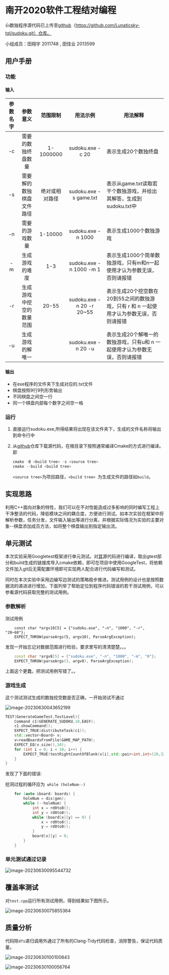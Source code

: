 # 南开2020软件工程结对编程

:thumbsup:数独程序源代码已上传至[github](https://github.com/Lunaticsky-tql/sudoku.git)（https://github.com/Lunaticsky-tql/sudoku.git）仓库。

小组成员：田翔宇 2011748 , 田佳业 2013599 

## 用户手册

### 功能

#### 输入

| 参数名字 |         参数意义         |    范围限制    |         用法示例          | 用法解释                                                     |
| :------: | :----------------------: | :------------: | :-----------------------: | ------------------------------------------------------------ |
|    -c    |    需要的数独终盘数量    |   1-1000000    |     sudoku.exe -c 20      | 表示生成20个数独终盘                                         |
|    -s    | 需要解的数独棋盘文件路径 | 绝对或相对路径 |  sudoku.exe -s game.txt   | 表示从game.txt读取若干个数独游戏，并给出其解答，生成到sudoku.txt中 |
|    -n    |      需要的游戏数量      |    1-10000     |    sudoku.exe -n 1000     | 表示生成1000个数独游戏                                       |
|    -m    |      生成游戏的难度      |      1-3       |  sudoku.exe -n 1000 -m 1  | 表示生成1000个简单数独游戏，只有m和n一起使用才认为参数无误，否则请报错 |
|    -r    | 生成游戏中挖空的数量范围 |     20-55      | sudoku.exe -n 20 -r 20~55 | 表示生成20个挖空数在20到55之间的数独游戏，只有 r 和 n 一起使用才认为参数无误，否则请报错 |
|    -u    |     生成游戏的解唯一     |                |    sudoku.exe -n 20 -u    | 表示生成20个解唯一的数独游戏，只有u和 n 一起使用才认为参数无误，否则请报错 |

#### 输出

- 在exe程序的文件夹下生成对应的.txt文件
- 棋盘按照9行9列形势输出
- 不同棋盘之间空一行
- 同一个棋盘内部每个数字之间空一格

### 运行

1. 直接运行sudoku.exe,所得结果将出现在该文件夹下，生成的文件名称将输出到命令行中

2. 从[github](https://github.com/Lunaticsky-tql/sudoku.git)仓库下载源代码，在根目录下按照通常编译Cmake的方式进行编译。即

   ```c++
   cmake -B <build tree> -s <source tree>
   cmake --build <build tree>
   ```

   `<source tree>`为项目路径，`<build tree> `为生成文件的路径如`build`。

## 实现思路

利用C++面向对象的特性，我们可以在不对性能造成过多影响的同时编写工程上干净整洁的代码，降低模块之间的耦合度，方便进行测试。如本次实验在框架中将解析参数，任务分发，文件输入输出等进行分离，并根据实际情况为实验的主要对象--棋盘添加成员方法，如将整个棋盘输出到指定输出流。

## 单元测试

本次实验采用Googletest框架进行单元测试。对[其](https://github.com/google/googletest)源代码进行编译，取出gtest部分和build生成的链接库导入cmake依赖，即可在项目中使用GoogleTest，将依赖文件加入git后无需配置环境即可实现两人配合进行代码编写和测试。

同时在本次实验中采用边编写边测试的策略稳步推进。测试用例的设计也是按照数据流的递进进行增加，下面列举了帮助定位到程序代码错误的若干测试用例，可以参看源代码获取完整的测试用例。

### 参数解析

测试用例

```
    const char *argv10[5] = {"sudoku.exe", "-n", "1000", "-r", "20~60"};
    EXPECT_THROW(parseArgs(5, argv10), ParseArgException);
```

发现一开始忘记对数据范围进行检验，要求里写的清清楚楚。。。

```c++
    const char *argv8[5] = {"sudoku.exe", "-n", "1000", "-m", "0"};
    EXPECT_THROW(parseArgs(3, argv8), ParseArgException);
```

上面这个更蠢，把测试用例写错了。。

### 游戏生成

这个测试测试生成的数独挖空数是否正确，一开始测试不通过

![image-20230630043652199](README.assets/image-20230630043652199.png)

```c++
TEST(GenerateGameTest,TestLevel){
    Command c1(GENERATE_SUDOKU,10,EASY);
    c1.showCommand();
    EXPECT_TRUE(distributeTask(c1));
    std::vector<Board> v;
    v=readBoardsFromFile(GAME_MAP_PATH);
    EXPECT_EQ(v.size(),10);
    for (int i = 0; i < 10; i++) {
        EXPECT_TRUE(testRightCountOfBlank(v[i],std::pair<int,int>(20,32)));
    }
}
```

发现了下面的错误:

挖洞过程的循环应为` while (holeNum--)`

```c++
    for (auto &board: boards) {
        holeNum = dis(gen);
        while (--holeNum) {
            int x = rd0to8();
            int y = rd0to8();
            while (board[x][y] == 0) {
                x = rd0to8();
                y = rd0to8();
            }
            board[x][y] = 0;
        }
    }
```

### 单元测试通过记录

![image-20230630095544732](README.assets/image-20230630095544732.png)

## 覆盖率测试

对`test.cpp`运行所有测试用例，得到结果如下图所示。

![image-20230630075855364](README.assets/image-20230630075855364.png)

## 质量分析

代码除`dfs`递归调用外通过了所有的Clang-Tidy代码检查，消除警告，保证代码质量。

![image-20230630100100843](README.assets/image-20230630100100843.png)

![image-20230630100056764](README.assets/image-20230630100056764.png)